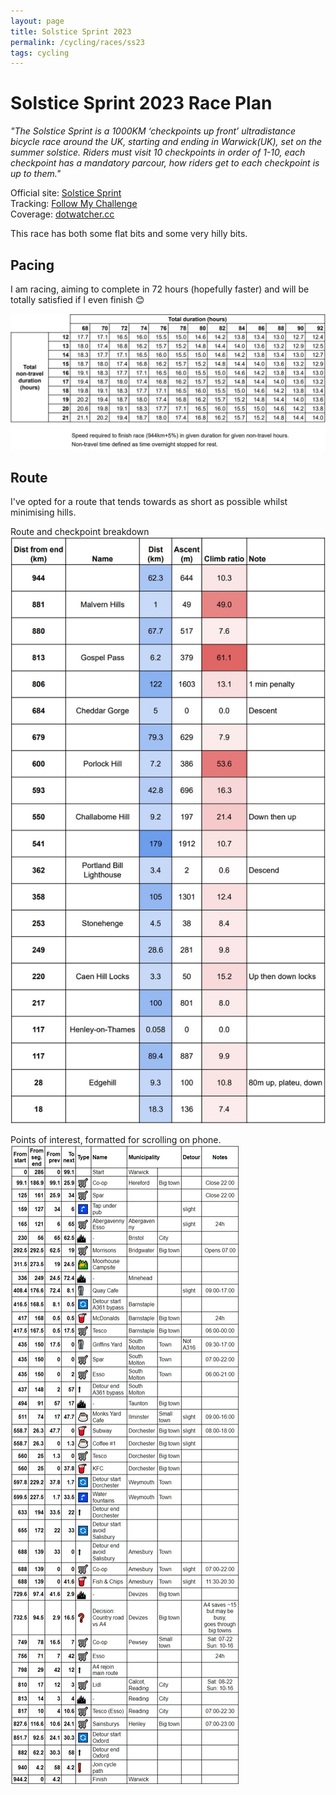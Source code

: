 ```yaml
---
layout: page
title: Solstice Sprint 2023
permalink: /cycling/races/ss23
tags: cycling
---
```


# Solstice Sprint 2023 Race Plan

_"The Solstice Sprint is a 1000KM ‘checkpoints up front’ ultradistance bicycle race around the UK, starting and ending in Warwick(UK), set on the summer solstice. Riders must visit 10 checkpoints in order of 1-10, each checkpoint has a mandatory parcour, how riders get to each checkpoint is up to them."_

Official site: [Solstice Sprint](https://www.solsticesprint.com/)  
Tracking: [Follow My Challenge](https://www.followmychallenge.com/live/solstice-sprint-2023/)  
Coverage: [dotwatcher.cc](https://dotwatcher.cc/race/solstice-sprint-2023)  

This race has both some flat bits and some very hilly bits.

## Pacing
I am racing, aiming to complete in 72 hours (hopefully faster) and will be totally satisfied if I even finish 😊

![Checkpoints](/data/ss23-pace.jpg)

## Route

I've opted for a route that tends towards as short as possible whilst minimising hills.

Route and checkpoint breakdown
![Checkpoints](/data/ss23-checkpoints.jpg)

Points of interest, formatted for scrolling on phone.
![Waypoints](/data/ss23-waypoints.jpg)
